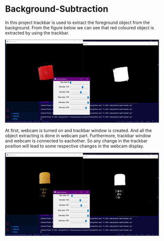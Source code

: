 # Background-Subtraction

In this project trackbar is used to extract the foreground object from the background. From the figure below we can see that red coloured object is extracted by using the trackbar.

<img src="Trackbar images/c1.JPG">

At first, webcam is turned on and trackbar window is created. And all the object extracting is done in webcam part. Furthermore, trackbar window and webcam is connected to eachother. So any change in the trackbar position will lead to some respective changes in the webcam display.

<img src="Trackbar images/c2.JPG">
